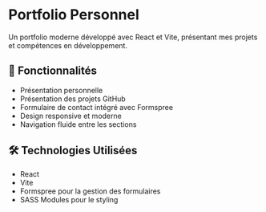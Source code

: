 # Portfolio Personnel

Un portfolio moderne développé avec React et Vite, présentant mes projets et compétences en développement.

## 🚀 Fonctionnalités

- Présentation personnelle
- Présentation des projets GitHub
- Formulaire de contact intégré avec Formspree
- Design responsive et moderne
- Navigation fluide entre les sections

## 🛠️ Technologies Utilisées

- React
- Vite
- Formspree pour la gestion des formulaires
- SASS Modules pour le styling
